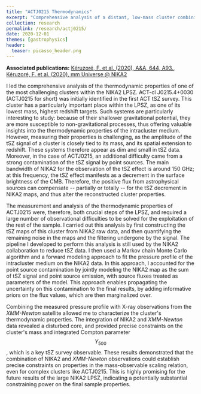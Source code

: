 ```yaml
---
title: "ACTJ0215 Thermodynamics"
excerpt: "Comprehensive analysis of a distant, low-mass cluster combining NIKA2 tSZ and XMM-Newton X-ray observations"
collection: research
permalink: /research/actj0215/
date: 2020-12-01
themes: [gastrophysics]
header:
  teaser: picasso_header.png
---
```


**Associated publications:** [Kéruzoré, F. et al. (2020), A&A, 644, A93.](https://ui.adsabs.harvard.edu/abs/2020A&A...644A..93K/abstract), [Kéruzoré, F. et al. (2020), mm Universe @ NIKA2](https://ui.adsabs.harvard.edu/abs/2020EPJWC.22800012K/abstract)

I led the comprehensive analysis of the thermodynamic properties of one of the most challenging clusters within the NIKA2 LPSZ.
ACT-cl J0215.4+0030 (ACTJ0215 for short) was initially identified in the first ACT tSZ survey.
This cluster has a particularly important place within the LPSZ, as one of its lowest mass, highest redshift targets.
Such systems are particularly interesting to study: because of their shallower gravitational potential, they are more susceptible to non-gravitational processes, thus offering valuable insights into the thermodynamic properties of the intracluster medium.
However, measuring their properties is challenging, as the amplitude of the tSZ signal of a cluster is closely tied to its mass, and its spatial extension to redshift.
These systems therefore appear as dim and small in tSZ data.
Moreover, in the case of ACTJ0215, an additional difficulty came from a strong contamination of the tSZ signal by point sources.
The main bandwidth of NIKA2 for the observation of the tSZ effect is around 150 GHz; at this frequency, the tSZ effect manifests as a decrement in the surface brightness of the CMB.
Therefore, the positive flux from astrophysical sources can compensate -- partially or totally -- for the tSZ decrement in NIKA2 maps, and thus alter the reconstructed cluster properties.

The measurement and analysis of the thermodynamic properties of ACTJ0215 were, therefore, both crucial steps of the LPSZ, and required a large number of observational difficulties to be solved for the exploitation of the rest of the sample.
I carried out this analysis by first constructing the tSZ maps of this cluster from NIKA2 raw data, and then quantifying the remaining noise in the maps and the filtering undergone by the signal.
The pipeline I developed to perform this analysis is still used by the NIKA2 collaboration to reduce tSZ data.
I then used a Markov chain Monte Carlo algorithm and a forward modeling approach to fit the pressure profile of the intracluster medium on the NIKA2 data.
In this approach, I accounted for the point source contamination by jointly modeling the NIKA2 map as the sum of tSZ signal and point source emission, with source fluxes treated as parameters of the model.
This approach enables propagating the uncertainty on this contamination to the final results, by adding informative priors on the flux values, which are then marginalized over.

Combining the measured pressure profile with X-ray observations from the *XMM-Newton* satellite allowed me to characterize the cluster's thermodynamic properties.
The integration of NIKA2 and *XMM-Newton* data revealed a disturbed core, and provided precise constraints on the cluster's mass and integrated Compton parameter $$Y_{500}$$, which is a key tSZ survey observable.
These results demonstrated that the combination of NIKA2 and *XMM-Newton* observations could establish precise constraints on properties in the mass-observable scaling relation, even for complex clusters like ACTJ0215.
This is highly promising for the future results of the large NIKA2 LPSZ, indicating a potentially substantial constraining power on the final sample properties.
